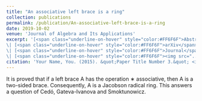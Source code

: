 ```yaml
---
title: "An associative left brace is a ring"
collection: publications
permalink: /publication/An-associative-left-brace-is-a-ring
date: 2019-10-02
venue: 'Journal of Algebra and Its Applications'
excerpt: '[<span class="underline-on-hover" style="color:#FF6F6F">Abstract</span>](../publication/2_Intraspecific_Stoichiometry)
\| [<span class="underline-on-hover" style="color:#FF6F6F">arXiv</span>](https://arxiv.org/abs/1811.04894)
\| [<span class="underline-on-hover" style="color:#FF6F6F">Journal</span>](https://www.worldscientific.com/doi/10.1142/S0219498820501790)
\| [<span class="underline-on-hover" style="color:#FF6F6F"><img src="../images/bibtex.svg">citation</span>](../bibtex/2_Intraspecific_Stoichiometry.bib)'
citation: 'Your Name, You. (2015). &quot;Paper Title Number 3.&quot; <i>Journal 1</i>. 1(3).'
---
```


It is proved that if a left brace A has the operation ∗ associative, then A is a two-sided brace. Consequently, A is a Jacobson radical ring. This answers a question of Cedó, Gateva-Ivanova and Smoktunowicz.
